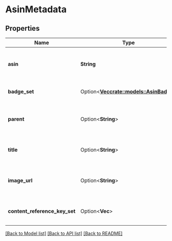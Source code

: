 # AsinMetadata

## Properties

Name | Type | Description | Notes
------------ | ------------- | ------------- | -------------
**asin** | **String** | The Amazon Standard Identification Number (ASIN). | 
**badge_set** | Option<[**Vec<crate::models::AsinBadge>**](AsinBadge.md)> | The set of ASIN badges. | [optional]
**parent** | Option<**String**> | The Amazon Standard Identification Number (ASIN). | [optional]
**title** | Option<**String**> | The title for the ASIN in the Amazon catalog. | [optional]
**image_url** | Option<**String**> | The default image for the ASIN in the Amazon catalog. | [optional]
**content_reference_key_set** | Option<**Vec<String>**> | A set of content reference keys. | [optional]

[[Back to Model list]](../README.md#documentation-for-models) [[Back to API list]](../README.md#documentation-for-api-endpoints) [[Back to README]](../README.md)


